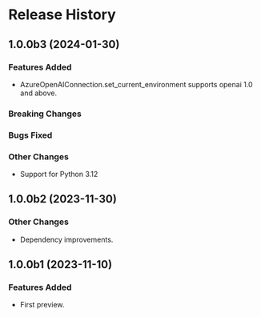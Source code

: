 # Release History

## 1.0.0b3 (2024-01-30)

### Features Added

- AzureOpenAIConnection.set_current_environment supports openai 1.0 and above.

### Breaking Changes

### Bugs Fixed

### Other Changes

- Support for Python 3.12

## 1.0.0b2 (2023-11-30)

### Other Changes

- Dependency improvements.

## 1.0.0b1 (2023-11-10)

### Features Added

- First preview.
